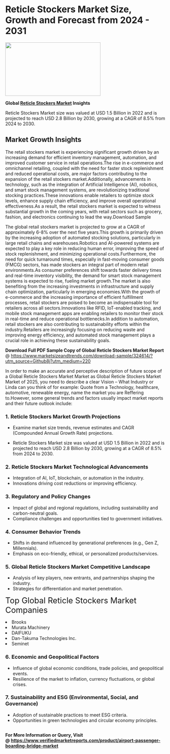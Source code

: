 <H1>Reticle Stockers Market Size, Growth and Forecast from 2024 - 2031</H1><img class="aligncenter size-medium wp-image-584254" src="https://thirdeyenews.in/wp-content/uploads/2024/09/Global-Market-Research-300x168.jpeg" alt="" width="300" height="168" /><p><strong>Global&nbsp;<a href="https://www.marketsizeandtrends.com/download-sample/324614/?utm_source=Github8j?utm_medium=220">Reticle Stockers Market</a> Insights</strong></p><p>Reticle Stockers Market size was valued at USD 1.5 Billion in 2022 and is projected to reach USD 2.8 Billion by 2030, growing at a CAGR of 8.5% from 2024 to 2030.</p><p><h2>Market Growth Insights</h2> <p>The retail stockers market is experiencing significant growth driven by an increasing demand for efficient inventory management, automation, and improved customer service in retail operations.The rise in e-commerce and omnichannel retailing, coupled with the need for faster stock replenishment and reduced operational costs, are major factors contributing to the expansion of the retail stockers market.Additionally, advancements in technology, such as the integration of Artificial Intelligence (AI), robotics, and smart stock management systems, are revolutionizing traditional stocking practices.These innovations enable retailers to optimize stock levels, enhance supply chain efficiency, and improve overall operational effectiveness.As a result, the retail stockers market is expected to witness substantial growth in the coming years, with retail sectors such as grocery, fashion, and electronics continuing to lead the way.Download Sample</p> <p>The global retail stockers market is projected to grow at a CAGR of approximately 6-8% over the next five years.This growth is primarily driven by the increasing adoption of automated stocking solutions, particularly in large retail chains and warehouses.Robotics and AI-powered systems are expected to play a key role in reducing human error, improving the speed of stock replenishment, and minimizing operational costs.Furthermore, the need for quick turnaround times, especially in fast-moving consumer goods (FMCG) sectors, has made stockers an integral part of modern retail environments.As consumer preferences shift towards faster delivery times and real-time inventory visibility, the demand for smart stock management systems is expected to rise, fueling market growth.The market is also benefiting from the increasing investments in infrastructure and supply chain optimization, particularly in emerging economies.With the growth of e-commerce and the increasing importance of efficient fulfillment processes, retail stockers are poised to become an indispensable tool for retailers across all sectors.Innovations like RFID, IoT-enabled tracking, and mobile stock management apps are enabling retailers to monitor their stock in real-time and reduce operational bottlenecks.In addition to automation, retail stockers are also contributing to sustainability efforts within the industry.Retailers are increasingly focusing on reducing waste and improving energy efficiency, and automated stock management plays a crucial role in achieving these sustainability goals.</p><p><span class=""><strong>Download Full PDF Sample Copy of Global Reticle Stockers Market Report</strong> @ <a href="https://www.marketsizeandtrends.com/download-sample/324614/?utm_source=Github8j?utm_medium=220" target="_blank">https://www.marketsizeandtrends.com/download-sample/324614/?utm_source=Github8j?utm_medium=220</a></span></p><p>In order to make an accurate and perceptive description of future scope of a Global&nbsp;Reticle Stockers Market Market as Global&nbsp;Reticle Stockers Market Market of 2025, you need to describe a clear Vision &ndash; What Industry or Linda can you think of for example: Quote from a Technology, healthcare, automotive, renewable energy, name the market you are Reffering to.However, some general trends and factors usually impact market reports and their future outlook include:</p><h3>1.&nbsp;<strong>Reticle Stockers Market Growth Projections</strong></h3><ul><li>Examine market size trends, revenue estimates and CAGR (Compounded Annual Growth Rate) projections.</li><li><p>Reticle Stockers Market size was valued at USD 1.5 Billion in 2022 and is projected to reach USD 2.8 Billion by 2030, growing at a CAGR of 8.5% from 2024 to 2030.</p></li></ul><h3>2.&nbsp;<strong>Reticle Stockers Market Technological Advancements</strong></h3><ul><li>Integration of AI, IoT, blockchain, or automation in the industry.</li><li>Innovations driving cost reductions or improving efficiency.</li></ul><h3>3.&nbsp;<strong>Regulatory and Policy Changes</strong></h3><ul><li>Impact of global and regional regulations, including sustainability and carbon-neutral goals.</li><li>Compliance challenges and opportunities tied to government initiatives.</li></ul><h3>4.&nbsp;<strong>Consumer Behavior Trends</strong></h3><ul><li>Shifts in demand influenced by generational preferences (e.g., Gen Z, Millennials).</li><li>Emphasis on eco-friendly, ethical, or personalized products/services.</li></ul><h3>5.&nbsp;<strong>Global Reticle Stockers Market Competitive Landscape</strong></h3><ul><li>Analysis of key players, new entrants, and partnerships shaping the industry.</li><li>Strategies for differentiation and market penetration.</li></ul><p data-pm-slice="1 1 []"><span style="color: inherit; font-family: inherit; font-size: 25px;">Top Global Reticle Stockers Market Companies</span></p><div class="" data-test-id=""><p><li>Brooks</li><li> Murata Machinery</li><li> DAIFUKU</li><li> Dan-Takuma Technologies Inc.</li><li> Seminet</li></p></div><h3>6.&nbsp;<strong>Economic and Geopolitical Factors</strong></h3><ul><li>Influence of global economic conditions, trade policies, and geopolitical events.</li><li>Resilience of the market to inflation, currency fluctuations, or global crises.</li></ul><h3>7.&nbsp;<strong>Sustainability and ESG (Environmental, Social, and Governance)</strong></h3><ul><li>Adoption of sustainable practices to meet ESG criteria.</li><li>Opportunities in green technologies and circular economy principles.</li></ul><h2><strong style="font-size: 14px;">For More Information or Query, Visit @&nbsp;</strong><a style="background-color: #ffffff; font-size: 14px;" href="https://www.marketsizeandtrends.com/report/reticle-stockers-market/" target="_blank">https://www.verifiedmarketreports.com/product/airport-passenger-boarding-bridge-market</a></h2>